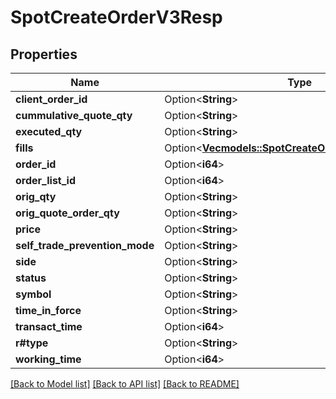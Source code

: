 # SpotCreateOrderV3Resp

## Properties

Name | Type | Description | Notes
------------ | ------------- | ------------- | -------------
**client_order_id** | Option<**String**> |  | [optional]
**cummulative_quote_qty** | Option<**String**> |  | [optional]
**executed_qty** | Option<**String**> |  | [optional]
**fills** | Option<[**Vec<models::SpotCreateOrderV3RespFillsInner>**](SpotCreateOrderV3Resp_fills_inner.md)> |  | [optional]
**order_id** | Option<**i64**> |  | [optional]
**order_list_id** | Option<**i64**> |  | [optional]
**orig_qty** | Option<**String**> |  | [optional]
**orig_quote_order_qty** | Option<**String**> |  | [optional]
**price** | Option<**String**> |  | [optional]
**self_trade_prevention_mode** | Option<**String**> |  | [optional]
**side** | Option<**String**> |  | [optional]
**status** | Option<**String**> |  | [optional]
**symbol** | Option<**String**> |  | [optional]
**time_in_force** | Option<**String**> |  | [optional]
**transact_time** | Option<**i64**> |  | [optional]
**r#type** | Option<**String**> |  | [optional]
**working_time** | Option<**i64**> |  | [optional]

[[Back to Model list]](../README.md#documentation-for-models) [[Back to API list]](../README.md#documentation-for-api-endpoints) [[Back to README]](../README.md)


